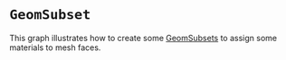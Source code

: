 # `GeomSubset`

This graph illustrates how to create some [GeomSubsets](https://graphics.pixar.com/usd/release/api/class_usd_geom_subset.html#details) to assign some materials to mesh faces.

